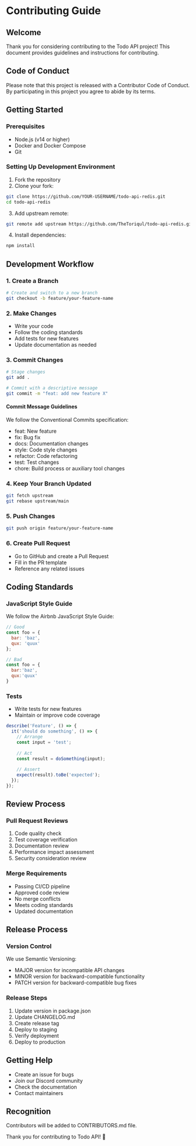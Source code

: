 # Contributing Guide

## Welcome
Thank you for considering contributing to the Todo API project! This document provides guidelines and instructions for contributing.

## Code of Conduct
Please note that this project is released with a Contributor Code of Conduct. By participating in this project you agree to abide by its terms.

## Getting Started

### Prerequisites
- Node.js (v14 or higher)
- Docker and Docker Compose
- Git

### Setting Up Development Environment
1. Fork the repository
2. Clone your fork:
```bash
git clone https://github.com/YOUR-USERNAME/todo-api-redis.git
cd todo-api-redis
```

3. Add upstream remote:
```bash
git remote add upstream https://github.com/TheToriqul/todo-api-redis.git
```

4. Install dependencies:
```bash
npm install
```

## Development Workflow

### 1. Create a Branch
```bash
# Create and switch to a new branch
git checkout -b feature/your-feature-name
```

### 2. Make Changes
- Write your code
- Follow the coding standards
- Add tests for new features
- Update documentation as needed

### 3. Commit Changes
```bash
# Stage changes
git add .

# Commit with a descriptive message
git commit -m "feat: add new feature X"
```

#### Commit Message Guidelines
We follow the Conventional Commits specification:
- feat: New feature
- fix: Bug fix
- docs: Documentation changes
- style: Code style changes
- refactor: Code refactoring
- test: Test changes
- chore: Build process or auxiliary tool changes

### 4. Keep Your Branch Updated
```bash
git fetch upstream
git rebase upstream/main
```

### 5. Push Changes
```bash
git push origin feature/your-feature-name
```

### 6. Create Pull Request
- Go to GitHub and create a Pull Request
- Fill in the PR template
- Reference any related issues

## Coding Standards

### JavaScript Style Guide
We follow the Airbnb JavaScript Style Guide:
```javascript
// Good
const foo = {
  bar: 'baz',
  qux: 'quux'
};

// Bad
const foo = {
  bar:'baz',
  qux:'quux'
}
```

### Tests
- Write tests for new features
- Maintain or improve code coverage
```javascript
describe('Feature', () => {
  it('should do something', () => {
    // Arrange
    const input = 'test';
    
    // Act
    const result = doSomething(input);
    
    // Assert
    expect(result).toBe('expected');
  });
});
```

## Review Process

### Pull Request Reviews
1. Code quality check
2. Test coverage verification
3. Documentation review
4. Performance impact assessment
5. Security consideration review

### Merge Requirements
- Passing CI/CD pipeline
- Approved code review
- No merge conflicts
- Meets coding standards
- Updated documentation

## Release Process

### Version Control
We use Semantic Versioning:
- MAJOR version for incompatible API changes
- MINOR version for backward-compatible functionality
- PATCH version for backward-compatible bug fixes

### Release Steps
1. Update version in package.json
2. Update CHANGELOG.md
3. Create release tag
4. Deploy to staging
5. Verify deployment
6. Deploy to production

## Getting Help
- Create an issue for bugs
- Join our Discord community
- Check the documentation
- Contact maintainers

## Recognition
Contributors will be added to CONTRIBUTORS.md file.

Thank you for contributing to Todo API! 🎉